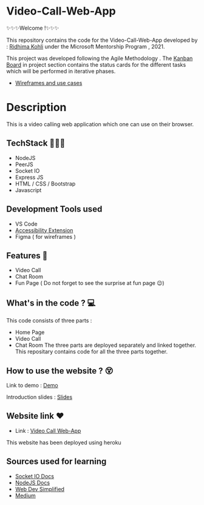 # Video-Call-Web-App 

✨✨✨Welcome !✨✨✨

This repository contains the code for the Video-Call-Web-App developed by : [Ridhima Kohli](https://github.com/RidhimaKohli)
 under the Microsoft Mentorship Program , 2021.

This project was developed following the Agile Methodology . The [Kanban Board](https://github.com/RidhimaKohli/Video-Call-Web-App/projects/1) in project section contains the status cards for the different tasks which will be performed in iterative phases.

- [Wireframes and use cases](https://drive.google.com/file/d/1Mbm1YG_T0cqQQRzyMGtn0eq-SkjqNjVr/view?usp=sharing)

# Description

This is a video calling web application which one can use on their browser.

## TechStack 👩🏻‍💻
- NodeJS
- PeerJS
- Socket IO
- Express JS
- HTML / CSS / Bootstrap
- Javascript

## Development Tools used
- VS Code
- [Accessibility Extension](https://microsoftedge.microsoft.com/addons/detail/accessibility-insights-fo/ghbhpcookfemncgoinjblecnilppimih)
- Figma ( for wireframes )

## Features 📃
- Video Call
- Chat Room
- Fun Page ( Do not forget to see the surprise at fun page 😉)

## What's in the code ? 💻

This code consists of three parts :
- Home Page 
- Video Call
- Chat Room
The three parts are deployed separately and linked together.
This repositary contains code for all the three parts together.

## How to use the website ? 😵

Link to demo : [Demo](https://youtu.be/7IzEorGtrDA)

Introduction slides : [Slides](https://docs.google.com/presentation/d/1NxyeZbWRqxTElfOIbtyWeNs0UFvQ-V6S2GNR2pWZpRE/edit?usp=sharing)

## Website link ❤

- Link : [Video Call Web-App](https://video-call-home.herokuapp.com/)

This website has been deployed using heroku

## Sources used for learning

- [Socket IO Docs](https://socket.io/docs/v4/index.html)
- [NodeJS Docs](https://nodejs.org/en/docs/)
- [Web Dev Simplified](https://www.youtube.com/channel/UCFbNIlppjAuEX4znoulh0Cw)
- [Medium](https://medium.com/swlh/chat-rooms-with-socket-io-25e9d1a05947)



